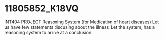 # 11805852_K18VQ
INT404 PROJECT
Reasoning System (for Medication of heart diseases)
Let us have few statements discusing about the illness. Let the system, has a reasoning system to arrive at a conclusion.
